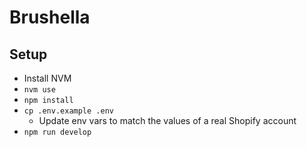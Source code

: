 # Brushella

## Setup

- Install NVM
- `nvm use`
- `npm install`
- `cp .env.example .env`
  - Update env vars to match the values of a real Shopify account
- `npm run develop`
